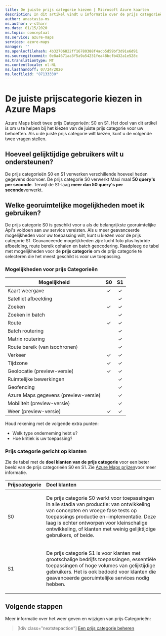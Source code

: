 ```yaml
---
title: De juiste prijs categorie kiezen | Microsoft Azure kaarten
description: In dit artikel vindt u informatie over de prijs categorieën die worden aangeboden door Microsoft Azure kaarten.
author: anastasia-ms
ms.author: v-stharr
ms.date: 01/15/2020
ms.topic: conceptual
ms.service: azure-maps
services: azure-maps
manager: ''
ms.openlocfilehash: 4b32706822ff16780388f4acb5d59bf3d91e6d91
ms.sourcegitcommit: 0e8a4671aa3f5a9a54231fea48bcfb432a1e528c
ms.translationtype: MT
ms.contentlocale: nl-NL
ms.lasthandoff: 07/24/2020
ms.locfileid: "87133330"
---
```

# <a name="choose-the-right-pricing-tier-in-azure-maps"></a>De juiste prijscategorie kiezen in Azure Maps

Azure Maps biedt twee prijs Categorieën: S0 en S1. Het doel van dit artikel is om u te helpen bij het kiezen van de juiste prijs categorie voor uw behoeften. Als u de juiste prijs categorie wilt kiezen, kunt u de volgende twee vragen stellen.

## <a name="how-many-concurrent-users-do-i-plan-to-support"></a>Hoeveel gelijktijdige gebruikers wilt u ondersteunen? 
De prijs categorieën S0 en S1 verwerken verschillende hoeveel heden gegevens doorvoer. De prijs categorie S0 verwerkt Maxi maal **50 query's per seconde**. Terwijl de S1-laag **meer dan 50 query's per seconde**verwerkt.

## <a name="what-geospatial-capabilities-do-i-plan-to-use"></a>Welke georuimtelijke mogelijkheden moet ik gebruiken?
De prijs categorie S0 is geschikt voor u als de belangrijkste georuimtelijke Api's voldoen aan uw service vereisten. Als u meer geavanceerde mogelijkheden voor uw toepassing wilt, kunt u kiezen voor de prijs categorie S1. Geavanceerde mogelijkheden zijn: lucht foto plus hybride afbeelding, route bereik ophalen en batch geocodering. Raadpleeg de tabel met mogelijkheden voor de **prijs categorie** om de prijs categorie te selecteren die het meest geschikt is voor uw toepassing.

### <a name="pricing-tier-capabilities"></a>Mogelijkheden voor prijs Categorieën

| Mogelijkheid                              |        S0           |  S1      |
|-----------------------------------------|:-------------------:|:--------:|
| Kaart weergave                              | ✓                   | ✓       |
| Satelliet afbeelding                       |                     | ✓        |
| Zoeken                                  | ✓                    | ✓        |
| Zoeken in batch                            |                     | ✓        |
| Route                                   | ✓                    |✓        |
| Batch routering                            |                    | ✓        |
| Matrix routering                          |                     | ✓        |
| Route bereik (van isochronen)                |                     | ✓        |
| Verkeer                                |✓                    |✓        |
| Tijdzone                               |✓                    |✓        |
| Geolocatie (preview-versie)                    |✓                   |✓        |
| Ruimtelijke bewerkingen                        |                    |✓        |
| Geofencing                                |                    |✓        |
| Azure Maps gegevens (preview-versie)                |                     | ✓        |
| Mobiliteit (preview-versie)                       |                     | ✓        |
| Weer (preview-versie)                        |✓                    |✓        |

Houd rekening met de volgende extra punten:
* Welk type onderneming hebt u?
* Hoe kritiek is uw toepassing?

### <a name="pricing-tier-targeted-customers"></a>Prijs categorie gericht op klanten

Zie de tabel met de **doel klanten van de prijs categorie** voor een beter beeld van de prijs categorieën S0 en S1. Zie [Azure Maps prijzen](https://azure.microsoft.com/pricing/details/azure-maps/)voor meer informatie. 

| Prijscategorie  |     Doel klanten                                                                |
|-----------------|:-----------------------------------------------------------------------------------------|
| S0            |    <p>De prijs categorie S0 werkt voor toepassingen in alle stadia van productie: van ontwikkeling van concepten en vroege fase tests op toepassings productie en-implementatie. Deze laag is echter ontworpen voor kleinschalige ontwikkeling, of klanten met weinig gelijktijdige gebruikers, of beide. <p>|
| S1            |    <p>De prijs categorie S1 is voor klanten met grootschalige bedrijfs toepassingen, essentiële toepassingen of hoge volumes van gelijktijdige gebruikers. Het is ook bedoeld voor klanten die geavanceerde georuimtelijke services nodig hebben.</p>|

## <a name="next-steps"></a>Volgende stappen

Meer informatie over het weer geven en wijzigen van prijs Categorieën:

> [!div class="nextstepaction"] 
> [Een prijs categorie beheren](how-to-manage-pricing-tier.md)
